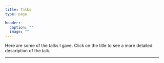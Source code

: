 ```yaml
---
title: Talks
type: page

header:
  caption: ""
  image: ""
---
```


Here are some of the talks I gave. Click on the title to see a more detailed description of the talk. 

----


